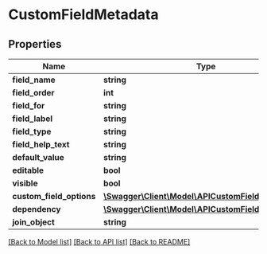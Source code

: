 # CustomFieldMetadata

## Properties
Name | Type | Description | Notes
------------ | ------------- | ------------- | -------------
**field_name** | **string** |  | 
**field_order** | **int** |  | 
**field_for** | **string** |  | 
**field_label** | **string** |  | 
**field_type** | **string** |  | 
**field_help_text** | **string** |  | [optional] 
**default_value** | **string** |  | [optional] 
**editable** | **bool** |  | [optional] 
**visible** | **bool** |  | [optional] 
**custom_field_options** | [**\Swagger\Client\Model\APICustomFieldOption[]**](APICustomFieldOption.md) |  | [optional] 
**dependency** | [**\Swagger\Client\Model\APICustomFieldDependency**](APICustomFieldDependency.md) |  | [optional] 
**join_object** | **string** |  | [optional] 

[[Back to Model list]](../README.md#documentation-for-models) [[Back to API list]](../README.md#documentation-for-api-endpoints) [[Back to README]](../README.md)


